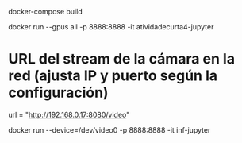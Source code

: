 docker-compose build   

docker run --gpus all -p 8888:8888 -it atividadecurta4-jupyter

# URL del stream de la cámara en la red (ajusta IP y puerto según la configuración)
url = "http://192.168.0.17:8080/video"

docker run --device=/dev/video0 -p 8888:8888 -it inf-jupyter